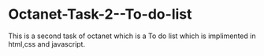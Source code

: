 # Octanet-Task-2--To-do-list
This is a second task of octanet which is a To do list which is implimented in html,css and javascript.
